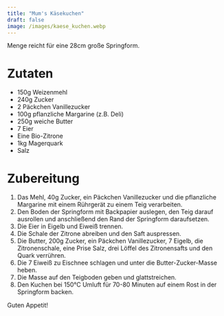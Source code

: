 ```yaml
---
title: "Mum's Käsekuchen"
draft: false
image: /images/kaese_kuchen.webp
---
```


Menge reicht für eine 28cm große Springform.

# Zutaten
- 150g Weizenmehl
- 240g Zucker
- 2 Päckchen Vanillezucker
- 100g pflanzliche Margarine (z.B. Deli)
- 250g weiche Butter
- 7 Eier
- Eine Bio-Zitrone
- 1kg Magerquark
- Salz

# Zubereitung
1. Das Mehl, 40g Zucker, ein Päckchen Vanillezucker und die pflanzliche Margarine mit einem Rührgerät zu einem Teig verarbeiten.
2. Den Boden der Springform mit Backpapier auslegen, den Teig darauf ausrollen und anschließend den Rand der Springform daraufsetzen.
3. Die Eier in Eigelb und Eiweiß trennen.
4. Die Schale der Zitrone abreiben und den Saft auspressen.
5. Die Butter, 200g Zucker, ein Päckchen Vanillezucker, 7 Eigelb, die Zitronenschale, eine Prise Salz, drei Löffel des Zitronensafts und den Quark verrühren.
6. Die 7 Eiweiß zu Eischnee schlagen und unter die Butter-Zucker-Masse heben.
7. Die Masse auf den Teigboden geben und glattstreichen.
8. Den Kuchen bei 150°C Umluft für 70-80 Minuten auf einem Rost in der Springform backen.

Guten Appetit!